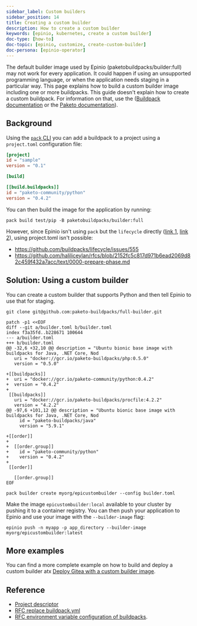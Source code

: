 ```yaml
---
sidebar_label: Custom builders
sidebar_position: 14
title: Creating a custom builder
description: How to create a custom builder
keywords: [epinio, kubernetes, create a custom builder]
doc-type: [how-to]
doc-topic: [epinio, customize, create-custom-builder]
doc-persona: [epinio-operator]
---
```


The default builder image used by Epinio (paketobuildpacks/builder:full) may not work for every application.
It could happen if using an unsupported programming language,
or when the application needs staging in a particular way.
This page explains how to build a custom builder image including one or more buildpacks.
This guide doesn't explain how to create a custom buildpack.
For information on that,
use the ([Buildpack documentation](https://buildpacks.io/docs/buildpack-author-guide/create-buildpack/)
or the [Paketo documentation](https://paketo.io/docs/howto/create-paketo-buildpack/)).

## Background

Using the [`pack` CLI](https://buildpacks.io/docs/tools/pack/)
you can add a buildpack to a project using a `project.toml` configuration file:

```toml
[project]
id = "sample"
version = "0.1"

[build]

[[build.buildpacks]]
id = "paketo-community/python"
version = "0.4.2"
```

You can then build the image for the application by running:

```console
pack build test/pip -B paketobuildpacks/builder:full
```

However, since Epinio isn't using `pack` but the `lifecycle` directly
([link 1](https://github.com/buildpacks/lifecycle),
[link 2](https://github.com/epinio/helm-charts/blob/3954c214de3d7b957cfc2054ba4fa4bfa140f5a3/chart/epinio/templates/stage-scripts.yaml#L83)),
using project.toml isn't possible:

* https://github.com/buildpacks/lifecycle/issues/555
* https://github.com/haliliceylan/rfcs/blob/2152fc5c817d971b6ead2069d82c459f432a7acc/text/0000-prepare-phase.md

## Solution: Using a custom builder

You can create a custom builder that supports Python and then tell Epinio to use that for staging.

```console
git clone git@github.com:paketo-buildpacks/full-builder.git

patch -p1 <<EOF
diff --git a/builder.toml b/builder.toml
index f3a35fd..b228671 100644
--- a/builder.toml
+++ b/builder.toml
@@ -32,6 +32,10 @@ description = "Ubuntu bionic base image with buildpacks for Java, .NET Core, Nod
   uri = "docker://gcr.io/paketo-buildpacks/php:0.5.0"
   version = "0.5.0"

+[[buildpacks]]
+  uri = "docker://gcr.io/paketo-community/python:0.4.2"
+  version = "0.4.2"
+
 [[buildpacks]]
   uri = "docker://gcr.io/paketo-buildpacks/procfile:4.2.2"
   version = "4.2.2"
@@ -97,6 +101,12 @@ description = "Ubuntu bionic base image with buildpacks for Java, .NET Core, Nod
     id = "paketo-buildpacks/java"
     version = "5.9.1"

+[[order]]
+
+  [[order.group]]
+    id = "paketo-community/python"
+    version = "0.4.2"
+
 [[order]]

   [[order.group]]
EOF

pack builder create myorg/epicustombuilder --config builder.toml
```

Make the image `epicustombuilder:local` available to your cluster by pushing it to a container registry.
You can then push your application to Epinio and use your image with the `--builder-image` flag:

```console
epinio push -n myapp -p app_directory --builder-image myorg/epicustombuilder:latest
```

## More examples

You can find a more complete example on how to build and deploy a custom builder atx
[Deploy Gitea with a custom builder image](../../tutorials/custom_builder_go.md).

## Reference

* [Project descriptor](https://github.com/buildpacks/spec/blob/main/extensions/project-descriptor.md#projectlicenses)
* [RFC replace buildpack.yml](https://github.com/paketo-buildpacks/rfcs/blob/main/text/0003-replace-buildpack-yml.md)
* [RFC environment variable configuration of buildpacks](https://github.com/paketo-buildpacks/rfcs/blob/main/text/0026-environment-variable-configuration-of-buildpacks.md).
